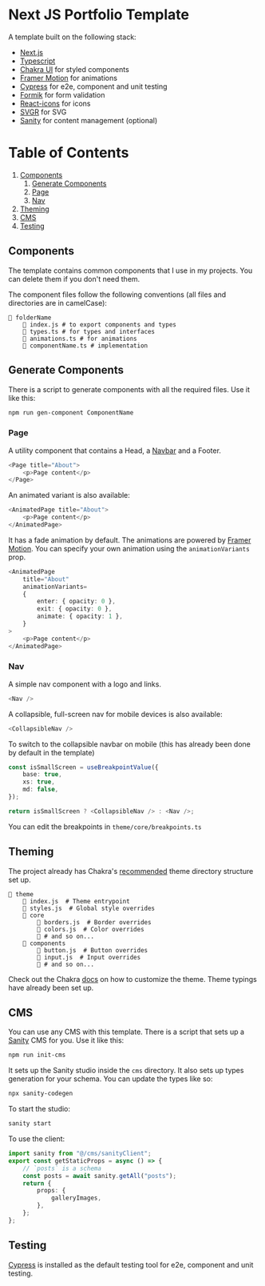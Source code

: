 # Next JS Portfolio Template

A template built on the following stack:

-   [Next.js](https://nextjs.org/)
-   [Typescript](https://www.typescriptlang.org/)
-   [Chakra UI](https://chakra-ui.com/) for styled components
-   [Framer Motion](https://framer.com/motion/) for animations
-   [Cypress](https://cypress.io/) for e2e, component and unit testing
-   [Formik](https://jaredpalmer.com/formik/) for form validation
-   [React-icons](https://react-icons.netlify.com/) for icons
-   [SVGR](https://react-svgr.com/) for SVG
-   [Sanity](https://www.sanity.io/) for content management (optional)

# Table of Contents

1. [Components](#components)
    1. [Generate Components](#generate-components)
    1. [Page](#page)
    1. [Nav](#nav)
1. [Theming](#theming)
1. [CMS](#cms)
1. [Testing](#testing)

## Components

The template contains common components that I use in my projects. You can delete them if you don't need them.

The component files follow the following conventions (all files and directories are in camelCase):

```
📁 folderName
    📄 index.js # to export components and types
    📄 types.ts # for types and interfaces
    📄 animations.ts # for animations
    📄 componentName.ts # implementation
```

## Generate Components

There is a script to generate components with all the required files. Use it like this:

```bash
npm run gen-component ComponentName
```

### Page

A utility component that contains a Head, a [Navbar](#nav) and a Footer.

```ts
<Page title="About">
    <p>Page content</p>
</Page>
```

An animated variant is also available:

```ts
<AnimatedPage title="About">
    <p>Page content</p>
</AnimatedPage>
```

It has a fade animation by default. The animations are powered by [Framer Motion](https://framer.com/motion/). You can specify your own animation using the `animationVariants` prop.

```ts
<AnimatedPage
    title="About"
    animationVariants=
    {
        enter: { opacity: 0 },
        exit: { opacity: 0 },
        animate: { opacity: 1 },
    }
>
    <p>Page content</p>
</AnimatedPage>
```

### Nav

A simple nav component with a logo and links.

```ts
<Nav />
```

A collapsible, full-screen nav for mobile devices is also available:

```ts
<CollapsibleNav />
```

To switch to the collapsible navbar on mobile (this has already been done by default in the template)

```ts
const isSmallScreen = useBreakpointValue({
    base: true,
    xs: true,
    md: false,
});

return isSmallScreen ? <CollapsibleNav /> : <Nav />;
```

You can edit the breakpoints in `theme/core/breakpoints.ts`

## Theming

The project already has Chakra's [recommended](https://chakra-ui.com/docs/styled-system/customize-theme#scaling-out-your-project) theme directory structure set up.

```
📁 theme
    📄 index.js  # Theme entrypoint
    📄 styles.js  # Global style overrides
    📁 core
        📄 borders.js  # Border overrides
        📄 colors.js  # Color overrides
        📄 # and so on...
    📁 components
        📄 button.js  # Button overrides
        📄 input.js  # Input overrides
        📄 # and so on...
```

Check out the Chakra [docs](https://chakra-ui.com/docs/styled-system/customize-theme) on how to customize the theme.
Theme typings have already been set up.

## CMS

You can use any CMS with this template. There is a script that sets up a [Sanity](https://www.sanity.io/) CMS for you. Use it like this:

```bash
npm run init-cms
```

It sets up the Sanity studio inside the `cms` directory. It also sets up types generation for your schema. You can update the types like so:

```bash
npx sanity-codegen
```

To start the studio:

```bash
sanity start
```

To use the client:

```ts
import sanity from "@/cms/sanityClient";
export const getStaticProps = async () => {
    // `posts` is a schema
    const posts = await sanity.getAll("posts");
    return {
        props: {
            galleryImages,
        },
    };
};
```

## Testing

[Cypress](https://cypress.io/) is installed as the default testing tool for e2e, component and unit testing.
